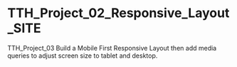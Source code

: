 # TTH_Project_02_Responsive_Layout_SITE
TTH_Project_03 Build a Mobile First Responsive Layout then add media queries to adjust screen size to tablet and desktop.
